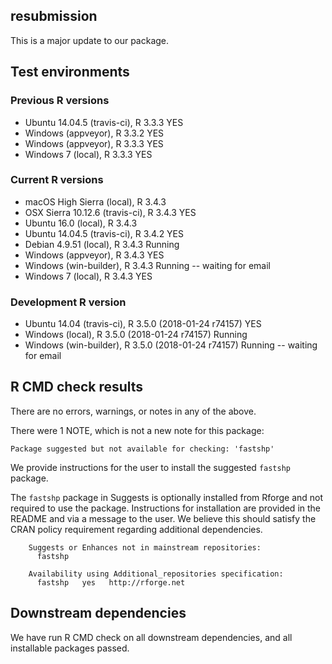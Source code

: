 ## resubmission

This is a major update to our package.

## Test environments

### Previous R versions
* Ubuntu 14.04.5      (travis-ci), R 3.3.3 YES
* Windows              (appveyor), R 3.3.2 YES
* Windows              (appveyor), R 3.3.3 YES
* Windows 7               (local), R 3.3.3 YES

### Current R versions
* macOS High Sierra      (local), R 3.4.3
* OSX Sierra 10.12.6 (travis-ci), R 3.4.3 YES
* Ubuntu 16.0            (local), R 3.4.3 
* Ubuntu 14.04.5     (travis-ci), R 3.4.2 YES
* Debian 4.9.51          (local), R 3.4.3 Running
* Windows             (appveyor), R 3.4.3 YES
* Windows          (win-builder), R 3.4.3 Running -- waiting for email
* Windows 7              (local), R 3.4.3 YES

### Development R version
* Ubuntu 14.04        (travis-ci), R 3.5.0 (2018-01-24 r74157) YES
* Windows                 (local), R 3.5.0 (2018-01-24 r74157) Running
* Windows           (win-builder), R 3.5.0 (2018-01-24 r74157) Running -- waiting for email

## R CMD check results

There are no errors, warnings, or notes in any of the above.

There were 1 NOTE, which is not a new note for this package:

    Package suggested but not available for checking: 'fastshp'

We provide instructions for the user to install the suggested `fastshp` package.

The `fastshp` package in Suggests is optionally installed from Rforge and not required to use the package. Instructions for installation are provided in the README and via a message to the user. We believe this should satisfy the CRAN policy requirement regarding additional dependencies.

        Suggests or Enhances not in mainstream repositories:
          fastshp
      
        Availability using Additional_repositories specification:
          fastshp   yes   http://rforge.net



## Downstream dependencies

We have run R CMD check on all downstream dependencies, and all installable packages passed.
